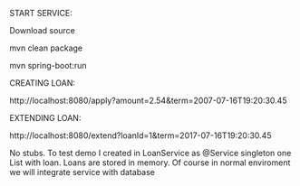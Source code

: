 START SERVICE:

 Download source 
 
 mvn clean package 
 
 mvn spring-boot:run
 
CREATING LOAN:

http://localhost:8080/apply?amount=2.54&term=2007-07-16T19:20:30.45

EXTENDING LOAN:

http://localhost:8080/extend?loanId=1&term=2017-07-16T19:20:30.45
 
 No stubs. To test demo I created in LoanService as @Service singleton one List with loan. Loans are stored in memory. Of course in normal enviroment we will integrate service with database
 
